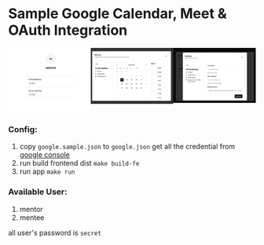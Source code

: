 # Sample Google Calendar, Meet & OAuth Integration

<div style="display: grid;grid-template-columns: repeat(3, 1fr);">
<img src="./assets/ss1.png" alt="ss1"/> 
<img src="./assets/ss2.png" alt="ss1"/> 
<img src="./assets/ss3.png" alt="ss1"/> 
</div>

### Config:

1. copy `google.sample.json` to `google.json` get all the credential from [google console ](https://console.cloud.google.com/apis/credentials)
2. run build frontend dist `make build-fe`
3. run app `make run`

### Available User:

1. mentor
2. mentee

all user's password is `secret`
